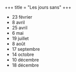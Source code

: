+++
title = "Les jours sans"
+++
- 23 février
- 8 avril
- 25 avril
- 6 mai
- 19 juillet
- 8 août
- 17 septembre
- 14 octobre
- 10 décembre
- 18 décembre
